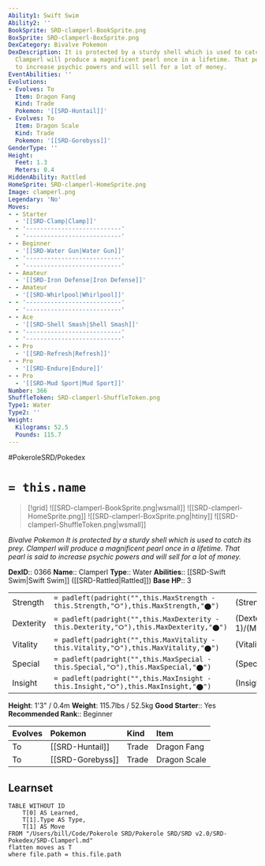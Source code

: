 ```yaml
---
Ability1: Swift Swim
Ability2: ''
BookSprite: SRD-clamperl-BookSprite.png
BoxSprite: SRD-clamperl-BoxSprite.png
DexCategory: Bivalve Pokemon
DexDescription: It is protected by a sturdy shell which is used to catch its prey.
  Clamperl will produce a magnificent pearl once in a lifetime. That pearl is said
  to increase psychic powers and will sell for a lot of money.
EventAbilities: ''
Evolutions:
- Evolves: To
  Item: Dragon Fang
  Kind: Trade
  Pokemon: '[[SRD-Huntail]]'
- Evolves: To
  Item: Dragon Scale
  Kind: Trade
  Pokemon: '[[SRD-Gorebyss]]'
GenderType: ''
Height:
  Feet: 1.3
  Meters: 0.4
HiddenAbility: Rattled
HomeSprite: SRD-clamperl-HomeSprite.png
Image: clamperl.png
Legendary: 'No'
Moves:
- - Starter
  - '[[SRD-Clamp|Clamp]]'
- - '---------------------------'
  - '---------------------------'
- - Beginner
  - '[[SRD-Water Gun|Water Gun]]'
- - '---------------------------'
  - '---------------------------'
- - Amateur
  - '[[SRD-Iron Defense|Iron Defense]]'
- - Amateur
  - '[[SRD-Whirlpool|Whirlpool]]'
- - '---------------------------'
  - '---------------------------'
- - Ace
  - '[[SRD-Shell Smash|Shell Smash]]'
- - '---------------------------'
  - '---------------------------'
- - Pro
  - '[[SRD-Refresh|Refresh]]'
- - Pro
  - '[[SRD-Endure|Endure]]'
- - Pro
  - '[[SRD-Mud Sport|Mud Sport]]'
Number: 366
ShuffleToken: SRD-clamperl-ShuffleToken.png
Type1: Water
Type2: ''
Weight:
  Kilograms: 52.5
  Pounds: 115.7
---
```


#PokeroleSRD/Pokedex

# `= this.name`

> [!grid]
> ![[SRD-clamperl-BookSprite.png|wsmall]]
> ![[SRD-clamperl-HomeSprite.png]]
> ![[SRD-clamperl-BoxSprite.png|htiny]]
> ![[SRD-clamperl-ShuffleToken.png|wsmall]]


*Bivalve Pokemon*
*It is protected by a sturdy shell which is used to catch its prey. Clamperl will produce a magnificent pearl once in a lifetime. That pearl is said to increase psychic powers and will sell for a lot of money.*

**DexID**:: 0366
**Name**:: Clamperl
**Type**:: Water
**Abilities**:: [[SRD-Swift Swim|Swift Swim]] ([[SRD-Rattled|Rattled]])
**Base HP**:: 3

|           |                                                                                        |                                          |
| --------- | -------------------------------------------------------------------------------------- | ---------------------------------------- |
| Strength  | `= padleft(padright("",this.MaxStrength - this.Strength,"⭘"),this.MaxStrength,"⬤")`    | (Strength::2)/(MaxStrength::4)   |
| Dexterity | `= padleft(padright("",this.MaxDexterity - this.Dexterity,"⭘"),this.MaxDexterity,"⬤")` | (Dexterity:: 1)/(MaxDexterity::3) |
| Vitality  | `= padleft(padright("",this.MaxVitality - this.Vitality,"⭘"),this.MaxVitality,"⬤")`    | (Vitality::2)/(MaxVitality::5)   |
| Special   | `= padleft(padright("",this.MaxSpecial - this.Special,"⭘"),this.MaxSpecial,"⬤")`       | (Special::2)/(MaxSpecial::5)     |
| Insight   | `= padleft(padright("",this.MaxInsight - this.Insight,"⭘"),this.MaxInsight,"⬤")`       | (Insight::2)/(MaxInsight::4)     |

**Height**: 1'3" / 0.4m
**Weight**: 115.7lbs / 52.5kg
**Good Starter**:: Yes
**Recommended Rank**:: Beginner

| Evolves   | Pokemon          | Kind   | Item         |
|:----------|:-----------------|:-------|:-------------|
| To        | [[SRD-Huntail]]  | Trade  | Dragon Fang  |
| To        | [[SRD-Gorebyss]] | Trade  | Dragon Scale |

## Learnset

```dataview
TABLE WITHOUT ID
    T[0] AS Learned,
    T[1].Type AS Type,
    T[1] AS Move
FROM "/Users/bill/Code/Pokerole SRD/Pokerole SRD/SRD v2.0/SRD-Pokedex/SRD-Clamperl.md"
flatten moves as T
where file.path = this.file.path
```
